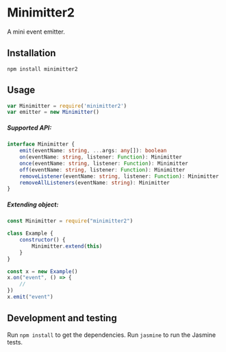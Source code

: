 # Minimitter2

A mini event emitter.

## Installation

`npm install minimitter2`

## Usage

```js
var Minimitter = require('minimitter2')
var emitter = new Minimitter()
```

##### Supported API:
```ts
interface Minimitter {
    emit(eventName: string, ...args: any[]): boolean
    on(eventName: string, listener: Function): Minimitter
    once(eventName: string, listener: Function): Minimitter
    off(eventName: string, listener: Function): Minimitter
    removeListener(eventName: string, listener: Function): Minimitter
    removeAllListeners(eventName: string): Minimitter
}
```

##### Extending object:
```js
const Minimitter = require("minimitter2")

class Example {
    constructor() {
        Minimitter.extend(this)
    }
}

const x = new Example()
x.on("event", () => {
    //
})
x.emit("event")
```

## Development and testing

Run `npm install` to get the dependencies. Run `jasmine` to run the Jasmine tests.
